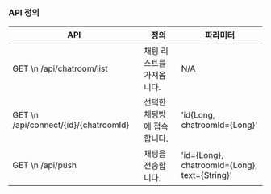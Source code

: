 ### API 정의
| API | 정의 | 파라미터 |
|---|---|---|
| GET \n /api/chatroom/list | 채팅 리스트를 가져옵니다. | N/A |
| GET \n /api/connect/{id}/{chatroomId} | 선택한 채팅방에 접속합니다. | 'id{Long, chatroomId={Long}' |
| GET \n /api/push | 채팅을 전송합니다. | 'id={Long}, chatroomId={Long}, text={String}' |